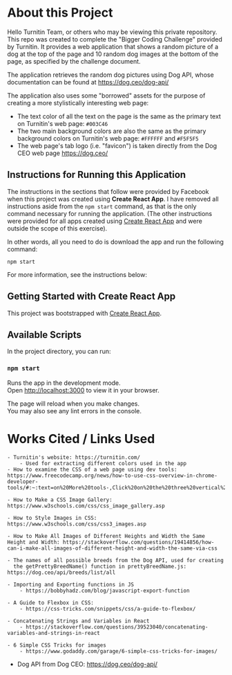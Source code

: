 # About this Project

Hello Turnitin Team, or others who may be viewing this private repository. This repo was created to complete the "Bigger Coding Challenge" provided by Turnitin. It provides a web application that shows a random picture of a dog at the top of the page and 10 random dog images at the bottom of the page, as specified by the challenge document.

The application retrieves the random dog pictures using Dog API, whose documentation can be found at https://dog.ceo/dog-api/

The application also uses some "borrowed" assets for the purpose of creating a more stylistically interesting web page:
- The text color of all the text on the page is the same as the primary text on Turnitin's web page: `#003C46` 
- The two main background colors are also the same as the primary background colors on Turnitin's web page: `#FFFFFF` and `#F5F5F5`
- The web page's tab logo (i.e. "favicon") is taken directly from the Dog CEO web page https://dog.ceo/

## Instructions for Running this Application 

The instructions in the sections that follow were provided by Facebook when this project was created using **Create React App**. I have removed all instructions aside from the `npm start` command, as that is the only command necessary for running the application. (The other instructions were provided for all apps created using [Create React App](https://github.com/facebook/create-react-app) and were outside the scope of this exercise). 

In other words, all you need to do is download the app and run the following command:

`npm start`

For more information, see the instructions below:

## Getting Started with Create React App

This project was bootstrapped with [Create React App](https://github.com/facebook/create-react-app).

## Available Scripts

In the project directory, you can run:

### `npm start`

Runs the app in the development mode.\
Open [http://localhost:3000](http://localhost:3000) to view it in your browser.

The page will reload when you make changes.\
You may also see any lint errors in the console.

# Works Cited / Links Used
    - Turnitin's website: https://turnitin.com/
        - Used for extracting different colors used in the app
    - How to examine the CSS of a web page using dev tools: https://www.freecodecamp.org/news/how-to-use-css-overview-in-chrome-developer-tools/#:~:text=on%20More%20tools-,Click%20on%20the%20three%20vertical%20dots%20located%20on%20the%20top,select%20the%20CSS%20overview%20feature.

    - How to Make a CSS Image Gallery: https://www.w3schools.com/css/css_image_gallery.asp

    - How to Style Images in CSS: https://www.w3schools.com/css/css3_images.asp

    - How to Make All Images of Different Heights and Width the Same Height and Width: https://stackoverflow.com/questions/19414856/how-can-i-make-all-images-of-different-height-and-width-the-same-via-css

    - The names of all possible breeds from the Dog API, used for creating
      the getPrettyBreedName() function in prettyBreedName.js: https://dog.ceo/api/breeds/list/all

    - Importing and Exporting functions in JS
        - https://bobbyhadz.com/blog/javascript-export-function

    - A Guide to Flexbox in CSS:
        - https://css-tricks.com/snippets/css/a-guide-to-flexbox/

    - Concatenating Strings and Variables in React
        - https://stackoverflow.com/questions/39523040/concatenating-variables-and-strings-in-react

    - 6 Simple CSS Tricks for images
        - https://www.godaddy.com/garage/6-simple-css-tricks-for-images/

- Dog API from Dog CEO: https://dog.ceo/dog-api/